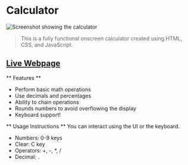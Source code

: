 
# Calculator

![Screenshot showing the calculator](https://i.gyazo.com/675330933d744f9ffe3734657e530ede.png)

> This is a fully functional onscreen calculator created using HTML, CSS, and JavaScript.

## [Live Webpage](https://st4ven.github.io/calculator/)

** Features **
- Perform basic math operations
- Use decimals and percentages
- Ability to chain operations
- Rounds numbers to avoid overflowing the display
- Keyboard support!

** Usage Instructions **
You can interact using the UI or the keyboard.
- Numbers: 0-9 keys
- Clear: C key
- Operators: +, -, *, /
- Decimal: .